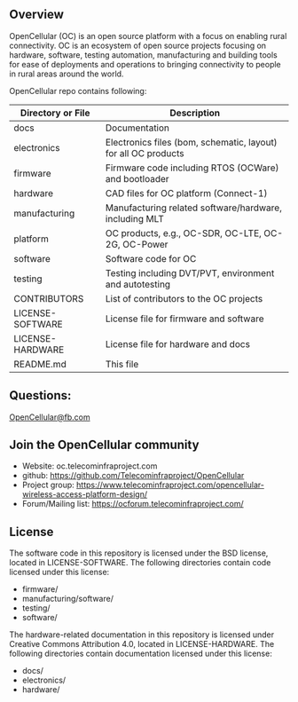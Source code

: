 ## Overview

OpenCellular (OC) is an open source platform with a focus on enabling rural 
connectivity. OC is an ecosystem of open source projects focusing on 
hardware, software, testing automation, manufacturing and building tools for 
ease of deployments and operations to bringing connectivity to people in rural 
areas around the world.

OpenCellular repo contains following:

Directory or File | Description
--------- | -----------
docs | Documentation 
electronics | Electronics files (bom, schematic, layout) for all OC products
firmware | Firmware code including RTOS (OCWare) and bootloader
hardware | CAD files for OC platform (Connect-1)
manufacturing | Manufacturing related software/hardware, including MLT
platform | OC products, e.g., OC-SDR, OC-LTE, OC-2G, OC-Power
software | Software code for OC
testing | Testing including DVT/PVT, environment and autotesting 
CONTRIBUTORS | List of contributors to the OC projects
LICENSE-SOFTWARE | License file for firmware and software
LICENSE-HARDWARE | License file for hardware and docs
README.md	| This file

## Questions:

OpenCellular@fb.com

## Join the OpenCellular community

* Website: oc.telecominfraproject.com
* github: https://github.com/Telecominfraproject/OpenCellular
* Project group: https://www.telecominfraproject.com/opencellular-wireless-access-platform-design/
* Forum/Mailing list: https://ocforum.telecominfraproject.com/

## License

The software code in this repository is licensed under the BSD license, located
in LICENSE-SOFTWARE.  The following directories contain code licensed under 
this license:
* firmware/
* manufacturing/software/
* testing/
* software/

The hardware-related documentation in this repository is licensed under 
Creative Commons Attribution 4.0, located in LICENSE-HARDWARE.  The following 
directories contain documentation licensed under this license: 
* docs/
* electronics/
* hardware/
